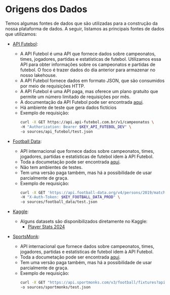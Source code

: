 # Origens dos Dados

Temos algumas fontes de dados que são utilizadas para a construção da nossa plataforma de dados. A seguir, listamos as principais fontes de dados que utilizamos:

- [API Futebol](https://www.api-futebol.com/):
    - A API Futebol é uma API que fornece dados sobre campeonatos, times, jogadores, partidas e estatísticas de futebol. Utilizamos essa API para obter informações sobre os campeonatos e partidas de futebol. O foco é trazer dados do dia anterior para armazenar no nosso lakehouse.
    - A API Futebol fornece dados em formato JSON, que são consumidos por meio de requisições HTTP.
    - A API Futebol é uma API paga, mas oferece um plano gratuito que permite um número limitado de requisições por mês.
    - A documentação da API Futebol pode ser encontrada [aqui](https://www.api-futebol.com.br/documentacao).
    - Há ambiente de teste que gera dados fictícios
    - Exemplo de requisição:
        ```bash
        curl -X GET https://api.api-futebol.com.br/v1/campeonatos \
        -H "Authorization: Bearer $KEY_API_FUTEBOL_DEV" \
        -o sources/api_futebol/test.json
        ```

- [Football Data](https://www.football-data.org/):
    - API internacional que fornece dados sobre campeonatos, times, jogadores, partidas e estatísticas de futebol idem à API Futebol.
    - Toda a documetação pode ser encontrada [aqui](https://www.football-data.org/documentation/quickstart).
    - Não tem ambientes de testes.
    - Tem uma versão paga também, mas há a possibilidade de usar parcialmente de graça.
    - Exemplo de requisição:
        ```bash
        curl -X GET 'https://api.football-data.org/v4/persons/2019/matches?status=FINISHED&limit=1' \
        -H "X-Auth-Token: $KEY_FOOTBALL_DATA_PROD" \
        -o sources/football_data/test.json
        ```

- [Kaggle](https://www.kaggle.com/):
    - Alguns datasets são disponibilizados diretamente no Kaggle:
        - [Player Stats 2024](https://www.kaggle.com/datasets/eduardopalmieri/brasileiro-player-stats-2024)

- [SportsMonk](https://my.sportmonks.com/dashboard):
    - API internacional que fornece dados sobre campeonatos, times, jogadores, partidas e estatísticas de futebol idem à API Futebol.
    - Toda a documetação pode ser encontrada [aqui](https://docs.sportmonks.com/football/welcome/getting-started).
    - Tem uma versão paga também, mas há a possibilidade de usar parcialmente de graça.
    - Exemplo de requisição:
        ```bash
        curl -X GET "https://api.sportmonks.com/v3/football/fixtures?api_token=$KEY_SPORTMONKS_PROD" \
        -o sources/sportmonks/test.json
        ```